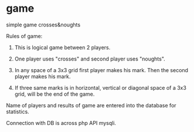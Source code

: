 # game
simple game crosses&amp;noughts

Rules of game:
1. This is logical game between 2 players.

2. One player uses "crosses" and second player uses "noughts".

3. In any space of a 3x3 grid first player makes his mark. Then the second player makes his mark.

4. If three same marks is in horizontal, vertical or diagonal space of a 3x3 grid, will be the end of the game.

Name of players and results of game are entered into the database for statistics.

Connection with DB is across php API mysqli.
